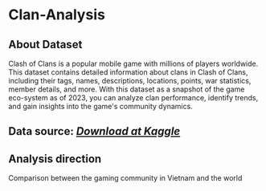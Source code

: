 # Clan-Analysis
## About Dataset
<p>
  Clash of Clans is a popular mobile game with millions of players worldwide. This dataset contains detailed information about clans in Clash of Clans, including their tags, names, descriptions, locations, points, war statistics, member details, and more.
With this dataset as a snapshot of the game eco-system as of 2023, you can analyze clan performance, identify trends, and gain insights into the game's community dynamics.</p>

## Data source: *[Download at Kaggle](https://www.kaggle.com/datasets/asaniczka/clash-of-clans-clans-dataset-2023-3-5m-clans)*
## Analysis direction
Comparison between the gaming community in Vietnam and the world
